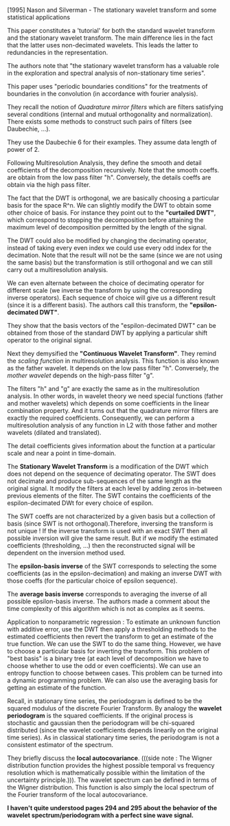 [1995] Nason and Silverman - The stationary wavelet transform and some statistical applications

This paper constitutes a 'tutorial' for both the standard wavelet transform and the stationary wavelet transform. 
The main difference lies in the fact that the latter uses non-decimated wavelets.
This leads the latter to redundancies in the representation.

The authors note that "the stationary wavelet transform has a valuable role in the exploration and spectral analysis of non-stationary time series".

This paper uses "periodic boundaries conditions" for the treatments of boundaries in the convolution (in accordance with fourier analysis).

They recall the notion of *Quadrature mirror filters* which are filters satisfying several conditions (internal and mutual orthogonality and normalization).
There exists some methods to construct such pairs of filters (see Daubechie, ...).

They use the Daubechie 6 for their examples.
They assume data length of power of 2.

Following Multiresolution Analysis, they define the smooth and detail coefficients of the decomposition recursively. Note that the smooth coeffs. are obtain from the low pass filter "h". Conversely, the details coeffs are obtain via the high pass filter.

The fact that the DWT is orthogonal, we are basically choosing a particular basis for the space R^n.
We can slightly modify the DWT to obtain some other choice of basis. For instance they point out to the **"curtailed DWT"**, which correspond to stopping the decomposition before attaining the maximum level of decomposition permitted by the length of the signal. 

The DWT could also be modified by changing the decimating operator, instead of taking every even index we could use every odd index for the decimation. Note that the result will not be the same (since we are not using the same basis) but the transformation is still orthogonal and we can still carry out a multiresolution analysis.

We can even alternate between the choice of decimating operator for different scale (we inverse the transform by using the corresponding inverse operators). Each sequence of choice will give us a different result (since it is a different basis). The authors call this transform, the **"epsilon-decimated DWT"**.

They show that the basis vectors of the "espilon-decimated DWT" can be obtained from those of the standard DWT by applying a particular shift operator to the original signal.

Next they demysified the **"Continuous Wavelet Transform"**.
They remind the *scaling function* in multiresolution analysis. This function is also known as the father wavelet. It depends on the low pass filter "h".
Conversely, the *mother wavelet* depends on the high-pass filter "g".

The filters "h" and "g" are exactly the same as in the multiresolution analysis. In other words, in wavelet theory we need special functions (father and mother wavelets) which depends on some coefficients in the linear combination property. And it turns out that the quadrature mirror filters are exactly the required coefficients. Consequently, we can perform a multiresolution analysis of any function in L2 with those father and mother wavelets (dilated and translated).

The detail coefficients gives information about the function at a particular scale and near a point in time-domain.

The **Stationary Wavelet Transform** is a modification of the DWT which does not depend on the sequence of decimating operator. The SWT does not decimate and produce sub-sequences of the same length as the original signal. It modify the filters at each level by adding zeros in-between previous elements of the filter. The SWT contains the coefficients of the espilon-decimated DWt for every choice of espilon. 

The SWT coeffs are not characterized by a given basis but a collection of basis (since SWT is not orthogonal).Therefore, inversing the transform is not unique ! If the inverse transform is used with an exact SWT then all possible inversion will give the same result. But if we modify the estimated coefficients (thresholding, ...) then the reconstructed signal will be dependent on the inversion method used. 

The **epsilon-basis inverse** of the SWT corresponds to selecting the some coefficients (as in the epsilon-decimation) and making an inverse DWT with those coeffs (for the particular choice of epsilon sequence).

The **average basis inverse** corresponds to averaging the inverse of all possible epsilon-basis inverse. The authors made a comment about the time complexity of this algorithm which is not as complex as it seems. 

Application to nonparametric regression : 
To estimate an unknown function with additive error, use the DWT then apply a thresholding methods to the estimated coefficients then revert the transform to get an estimate of the true function. 
We can use the SWT to do the same thing. However, we have to choose a particular basis for inverting the transform. This problem of "best basis" is a binary tree (at each level of decomposition we have to choose whether to use the odd or even coefficients). We can use an entropy function to choose between cases. This problem can be turned into a dynamic programming problem. 
We can also use the averaging basis for getting an estimate of the function.

Recall, in stationary time series, the periodogram is defined to be the squared modulus of the discrete Fourier Transform. By analogy the **wavelet periodogram** is the squared coefficients.
If the original process is stochastic and gaussian then the periodogram will be chi-squared distributed (since the wavelet coefficients depends linearily on the original time series). As in classical stationary time series, the periodogram is not a consistent estimator of the spectrum. 

They briefly discuss the **local autocovariance**.
(((side note : The Wigner distribution function provides the highest possible temporal vs frequency resolution which is mathematically possible within the limitation of the uncertainty principle.))). The wavelet spectrum can be defined in terms of the Wigner distribution. This function is also simply the local spectrum of the Fourier transform of the local autocovariance. 

**I haven't quite understood pages 294 and 295 about the behavior of the wavelet spectrum/periodogram with a perfect sine wave signal.**

